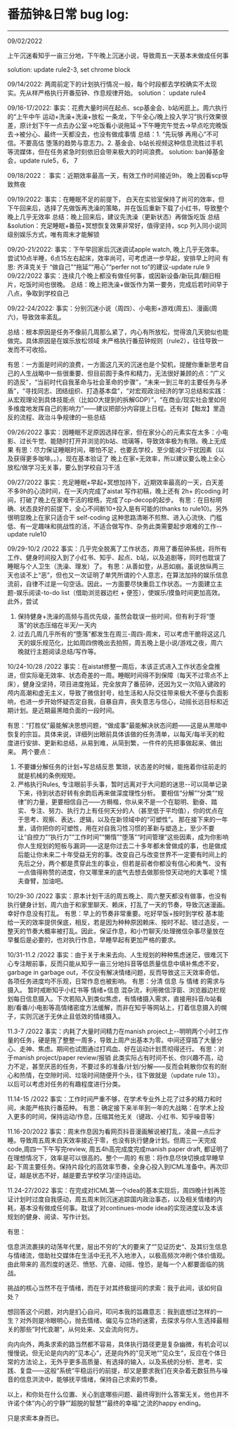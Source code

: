 # 番茄钟&日常 bug log:

---------------------------------------------------------------------

09/02/2022

上午沉迷看知乎一亩三分地，下午晚上沉迷小说，导致周五一天基本未做成任何事

solution: update rule2-3, set chrome block  


09/14/2022:
两周前定下的计划执行情况一般，每个时段都去学校确实不太现实。先从样严格执行开番茄钟、作息规律开始。
solution： update rule4

09/16-17/2022:
事实：花费大量时间在起点、scp基金会、b站闲逛上。周六执行的“上午中午 运动+洗澡+洗澡+放松 一条龙，下午全心/晚上投入学习”执行效果很差，原计划下午一点去办公室->吃饭看小说拖延->下午睡完午觉去->早点吃完晚饭去->被分心、最终一天都没去，也没有做成事情
总结：1. “先玩够 再用心”不可信。不要高估 堕落的趋势与意志力。2. 基金会、b站长视频这种信息流胜过手机等流媒体，但在任务紧急时刻依旧会带来极大的时间浪费。
solution: ban掉基金会，update rule5，6， 7

09/18/2022：
事实：近期效率最高一天，有效工作时间接近9h， 晚上因看scp导致熬夜

09/19/2022:
事实：在睡眠不足的前提下， 白天在实验室保持了尚可的效率，但下午回来后，选择了先做饭再洗澡的策略，并在饭后重新下载了小红书，导致整个晚上几乎无效率
总结：晚上回来后，建议先洗澡（更新状态）再做饭吃饭
总结&solution：充足睡眠+番茄+冥想恢复效果非常好，值得坚持，scp 列入同小说同级别娱乐方式，唯有周末才能解锁

09/20-21/2022:
事实：下午早回家后沉迷调试apple watch, 晚上几乎无效率。尝试10点半睡，6点15左右起床，效率尚可，可考虑进一步早起，安排早上时间
有思: 齐泽克关于 “做自己”“拖延”“用心”“perfer not to”的建议-update rule 9
09/22/2022
事实：连续几个晚上都没有做任何事，或因新设备/新玩具/翻旧相片，吃饭时间也很晚。
总结：晚上把洗澡+做饭作为第一要务，完成后若时间早于八点，争取到学校自己

09/22-24/2022:
事实：分别沉迷小说（周四）、小电影+游戏(周五)、漫画(周六)，导致效率紊乱。

总结：根本原因是任务不像前几周那么紧了，内心有所放松，觉得浪几天貌似也能做完。具体原因是在娱乐放松领域 未严格执行番茄钟规则（rule2），往往导致一发而不可收拾。

有思：一方面是时间的浪费，一方面这几天的沉迷也是个契机，提醒你重新思考自己的人生战略中一些很重要、但目前囿于条件和精力，无法很好兼顾的点：“广义的造反”，“当前时代自我革命与社会革命的步骤”，“未来一到三年的主要任务与矛盾”，“寻找同志、团结组织、打造基本盘”，“对宏观政治经济的学习总结和实践：从宏观理论到具体技能点（比如O大提到的拆解GDP）”，“在商业/现实社会里如何多维度地发挥自己的影响力”——建议把部分内容提上日程。还有对【黜龙】里造反的流程、政治斗争规律的一些总结

09/26/2022
事实：因睡眠不足原因选择在家，但在家分心的元素实在太多：小电影、过长午觉、能随时打开并浏览的b站、琉璃等，导致效率极为有限。晚上无成果
有思：尽力保证睡眠时间，哪怕不足，也要去学校，至少能减少干扰因素（以及获得更多咖啡。。）。现在基本验证了 晚上在家=无效率，所以建议要么晚上全心放松/做学习无关事，要么到学校自习干活

09/27/2022
事实：充足睡眠+早起+冥想加持下，近期效率最高的一天，白天差不多9h的心流时间，在一天内完成了aistat 写作初稿，晚上还有 2h+ 的coding 时间，打破了晚上在家难干活的桎梏，完成了cp-decop的起步。
有思：在目标明确、状态良好的前提下，全心不间断10+投入是有可能的(thanks to rule10)。另外很明显晚上在家只适合干 self-coding 这种思路清晰不煎熬、进入心流快、门槛低、有一定趣味和挑战性的活，不适合做写作、杂务此类需要起步艰难的工作--update rule10

09/29-10/2 /2022
事实：几乎完全脱离了工作状态，弃用了番茄钟系统，将所有工作、健身时间投入到了小红书、知乎、起点、b站，以及追剧等，同时也耽误了睡眠与个人卫生（洗澡、理发）了。
有思：从善如登，从恶如崩。虽说放纵两三天也谈不上“恶”，但也又一次证明了单凭所谓的个人意志，在算法加持的娱乐信息流前，自律不过是一句空话。因此，一方面要尽快重启工作状态。一方面建立主题-娱乐阅读-to-do list（借助浏览器边栏 + 便签），使娱乐/摸鱼时间更加高效。此外，尝试
1. 保持健身+洗澡的高频与高优先级，虽然会耽误一些时间，但有利于将“堕落”的状态压缩在半天/一天内
2. 过去几周几乎所有的“堕落”都发生在周三-周四-周末，可以考虑干脆将这这几天的娱乐规范化，比如周四傍晚出去拍照，周五晚上是小说/游戏之夜，周六晚就行主题阅读总结/写作等。

10/24-10/28 /2022
事实：在aistat修整一周后，本该正式进入工作状态全盘推进，但实际毫无效率、状态奇差的一周。睡眠时间得不到保障（每天不过零点不上床），健身没坚持，项目进度拖延，完全放弃了番茄钟，还因为又一次陷入键政的颅内高潮和虚无主义，导致了微信封号，给生活和人际交往带来极大不便与负面影响，也进一步开始怀疑否定自我，自暴自弃，丧失意志与信心，动摇长远目标和近期计划。是近期最黑暗负面的一段时间。

有思：“打胜仗”最能解决思想问题，“做成事”最能解决状态问题——这是从黑暗中恢复的宗旨。具体来说，详细列出眼前具体该做的任务清单，以每天/每半天的粒度进行安排、更新和总结，从易到难，从简到繁，一件件的先把事做起来、做出来。
两个要点：
1. 不要嫌分解任务的计划+写总结反思 繁琐，状态差的时候，能拖着你往前走的就是机械的条例规矩。
2. 严格执行Rules, 专注眼前手头事，暂时远离对于大问题的迷思--可以简单记录下来，待到状态好转有余韵后再来做深度理性分析。
 要相信“分解”“分类”“规律”的力量，更要相信自己——方榯楷，你从来不是一个在聪明、勤奋、踏实、专注、努力、执行力上有任何天分的人（甚至低于平均值），你的优点在于思考、观察、表达、逻辑，以及在新领域中的“可塑性”。 那在接下来的一年里，请你把你的可塑性，用在对自我习性习惯的革新与塑造上，至少不要让“自控力”“执行力”“工作时间”“懒惰”“堕落”“时间管理”这些因素，成为你影响你人生规划的短板与漏洞——这是你过去二十多年都未曾做成的事，也是做成后能让你未来二十年受益无穷的事。改变自己与改变世界不一定要有时间上的先后之分，两个都是贯穿此生的事业，但若是前者你都没有信心和勇气、没有一点值得称赞的进度，你又哪里来的底气去想去做那些惊天动地的大事呢？懦夫奋臂，加油吧。

10/29-30 /2022
事实：原本计划干活的周五晚上、周六整天都没有做事，也没有执行健身计划，周六由于和家里聊天、赖床，打乱了一天的节奏，导致沉迷漫画。幸好作息没有打乱。
有思：早上的节奏非常重要。吃好早饭+按时到学校 基本能给一天的效率提供保底，相反，若是因为种种原因赖床、按时不起、错过造反，一整天的节奏大概率被打乱。因此，保证作息，和小竹聊天/处理微信杂事尽量放在早餐后是必要的，也对执行作息，早睡早起有更加严格的要求。

10/31-11.2 /2022
事实：由于关于未来去向、人生规划的种种焦虑迷茫，很难沉下心专注眼前事，反而只能从知乎一亩三分地抖音等低质量信息中填补焦虑不安，garbage in garbage out，不仅没有解决情绪问题，反而导致这三天效率奇低，各项任务进度均不乐观，日常作息也被影响。
有思：分清 信息 与 情绪 的需求与摄入。 暂时戒断知乎小红书等 情绪+信息 混杂流，利用微信浮窗、浏览器边栏规划每日信息摄入。下次若陷入到类似焦虑，有情绪摄入需求，直接用抖音/b站看剧/看番/小电影等高情绪密度方法缓解，而非在知乎等网站上，打着信息摄入的幌子，实则沉迷于无休止且低效的情绪摄入。

11.3-7 /2022
事实：内耗了大量时间精力在manish project上--明明两个小时工作量的任务，硬是拖了整整一周多，导致上周产出基本为零。中间还穿插了大量分心、走神、焦虑。期间也试图通过打鸡血、好在运动计划贯彻得还行。
有思：对于manish project/paper review/报销 此类实际占有时间不长、你兴趣不高，动力不足，甚至厌恶的任务，不要过多的准备/计划/分解——反而会耗散你仅有的耐心和热情，在空隙时间、垃圾时间随便开个头，往下做就是（update rule 13）。以后可以考虑对任务的有趣程度进行分类。


11.14-15 /2022
事实：工作时间严重不够，在学术专业外上花了过多的精力和时间，未能严格执行番茄种。
有思：确定接下来半年到一年的大战略：在学术上投入更多的时间，保持运动/作息，压缩其他无关（键政、小红书、知乎噪音等）

11.16-20/2022
事实：周末作息因为看网页抖音漫画解说被打乱，凌晨一点后才睡。导致周五周末白天效率接近于零，也没有执行健身计划。但周三一天完成code,周四一下午写完review, 周五4h高完成度完成manish paper draft, 都证明了在理想情况下，效率是可以很高的。整个一周的
有思：将作息尽快切换成早睡早起-下周主要任务。保持片段化的高效率节奏，全身心投入到ICML准备中。再次印证，越是状态不好，越是要去学校学习/坚持运动。

11.24-27/2022
事实：在完成对ICML第一个idea的基本实现后，周四晚计划再签证计划时过度自我感动，周五周末则沉迷追踪国内政治事态，以及相关情绪的内耗，基本没有做成任何事。耽误了对continues-mode idea的实现进度以及本该规划的健身、阅读、写作计划。

有思：

信息洪流裹挟的动荡年代里，层出不穷的”大的要来了“”见证历史“、及其衍生信息与情绪流，借助社交媒体在生活中无孔不入地渗入，以极高频次冲刷个体价值观。由此带来的 高烈度的迷茫、愤怒、亢奋、动摇、惶恐，是每一个人都要面临的挑战。

挑战的核心当然不在于情绪，而在于对其终极提问的求索：我于此间，该如何自处？

想回答这个问题，对内是扪心自问，叩问本我的旨趣意志：我到底想过怎样的一生？对外则是冷眼明心，抛去情绪、偏见与立场的迷雾，去探求与你人生选择最相关的那些”时代浪潮“，从何处来、又会流向何方。

向内向外，两条求索的路当然都不容易，具体执行路径更是复杂幽微，有机会可以慢慢说。但无论是向内的”见本心“，还是向外的”见天地“”见众生“，反应在个体日常的方法论上，无外乎更多高质量、有选择的输入，以及系统的分析、思考、实践、复盘——这般”系统“平稳运行的前提，却又是要求我们在夹杂着无数狂热与噪音的信息洪流中，能够抚平情绪，保持自己求索的节奏。

以上，和你处在什么位置、关心到底哪些问题、最终得到什么答案无关。他也并不许诺个体”内心的宁静“”超脱的智慧“”最终的幸福“之流的happy ending。

只是求索本身而已。










